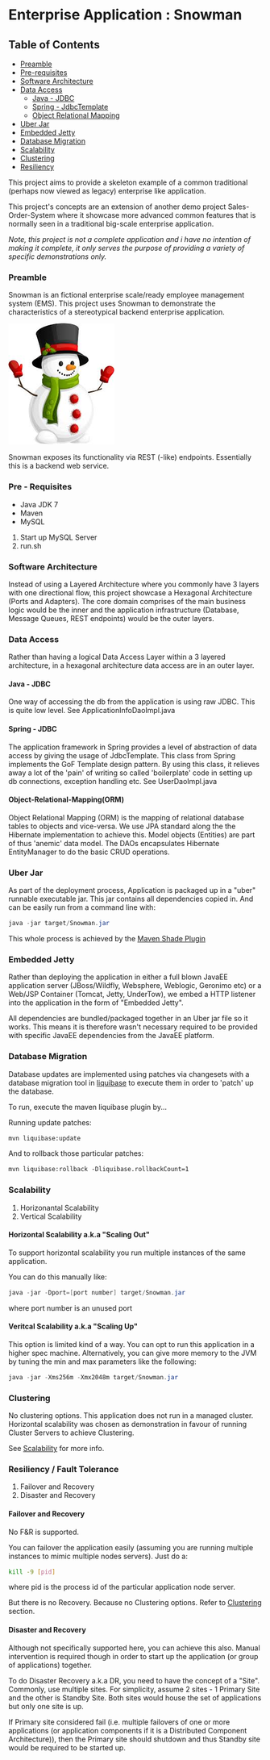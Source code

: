 # Enterprise Application : Snowman

## Table of Contents

- [Preamble](#preamble)
- [Pre-requisites](#prerequisites)
- [Software Architecture](#architecture)
- [Data Access](#data-access)
    - [Java - JDBC](#jdbc)
    - [Spring - JdbcTemplate](#jdbctemplate)
    - [Object Relational Mapping](#orm)
- [Uber Jar](#uber-jar)
- [Embedded Jetty](#embedded-jetty)
- [Database Migration](#database-migration)
- [Scalability](#scalability)
- [Clustering](#clustering)
- [Resiliency](#resiliency)

This project aims to provide a skeleton example of a common traditional (perhaps now viewed as legacy) enterprise
like application. 

This project's concepts are an extension of another demo project Sales-Order-System where it showcase more advanced common features that 
is normally seen in a traditional big-scale enterprise application.

_Note, this project is not a complete application and i have no intention of making it complete, it only serves the purpose of providing a variety of specific
demonstrations only._

### <a name="preamble"></a>Preamble

Snowman is an fictional enterprise scale/ready employee management system (EMS). This project uses Snowman to 
demonstrate the characteristics of a stereotypical backend enterprise application.
  
![Image of a Snowman](etc/snowman.jpeg)  
  
Snowman exposes its functionality via REST (-like) endpoints. Essentially this is a 
backend web service.

### <a name="prerequisites"></a>Pre - Requisites

- Java JDK 7
- Maven
- MySQL
 
 
1. Start up MySQL Server 
2. run.sh

### <a name="architecture"></a>Software Architecture

Instead of using a Layered Architecture where you commonly have 3 layers with one directional flow, this project showcase
a Hexagonal Architecture (Ports and Adapters). The core domain comprises of the main business logic would be the inner and
the application infrastructure (Database, Message Queues, REST endpoints) would be the outer layers. 

### <a name="data-access"></a>Data Access

Rather than having a logical Data Access Layer within a 3 layered architecture, in a hexagonal architecture data access are
in an outer layer. 

#### <a name="jdbc"></a>Java - JDBC

One way of accessing the db from the application is using raw JDBC. This is quite low level. See ApplicationInfoDaoImpl.java

#### <a name="spring-jdbctemplate"></a>Spring - JDBC

The application framework in Spring provides a level of abstraction of data access by giving the usage of JdbcTemplate. This
class from Spring implements the GoF Template design pattern. By using this class, it relieves away a lot of the 'pain' of writing 
so called 'boilerplate' code in setting up db connections, exception handling etc. See UserDaoImpl.java

#### <a name="orm"></a>Object-Relational-Mapping(ORM)

Object Relational Mapping (ORM) is the mapping of relational database tables to objects and vice-versa. 
We use JPA standard along the the Hibernate implementation to achieve this. Model objects (Entities) are part of thus 'anemic'
data model. The DAOs encapsulates Hibernate EntityManager to do the basic CRUD operations.


### <a name="uber-jar"></a>Uber Jar

As part of the deployment process, Application is packaged up in a "uber" runnable executable jar.
This jar contains all dependencies copied in. And can be easily run from a command line with:

```java
java -jar target/Snowman.jar
```

This whole process is achieved by the [Maven Shade Plugin](https://maven.apache.org/plugins/maven-shade-plugin/)

### <a name="embedded-jetty"></a>Embedded Jetty

Rather than deploying the application in either a full blown JavaEE application server (JBoss/Wildfly, Websphere, Weblogic, Geronimo etc)
or a Web/JSP Container (Tomcat, Jetty, UnderTow), we embed a HTTP listener into the application in the form of
"Embedded Jetty". 

All dependencies are bundled/packaged together in an Uber jar file so it works. This means it is therefore
wasn't necessary required to be provided with specific JavaEE dependencies from the JavaEE platform.

### <a name="database-migration"></a>Database Migration

Database updates are implemented using patches via changesets with a database migration tool in [liquibase](http://www.liquibase.org/)
to execute them in order to 'patch' up the database.

To run, execute the maven liquibase plugin by...

Running update patches:

```xml
mvn liquibase:update
```

And to rollback those particular patches:

```xml
mvn liquibase:rollback -Dliquibase.rollbackCount=1
```

### <a name="scalability"></a>Scalability

1. Horizonantal Scalability
2. Vertical Scalability

#### Horizontal Scalability a.k.a "Scaling Out"

To support horizontal scalability you run multiple instances of the same application.

You can do this manually like:

```java
java -jar -Dport=[port number] target/Snowman.jar
```

where port number is an unused port

#### Veritcal Scalability a.k.a "Scaling Up"

This option is limited kind of a way. You can opt to run this application in a higher spec 
machine. Alternatively, you can give more memory to the JVM by tuning the min and max 
parameters like the following:

```java
java -jar -Xms256m -Xmx2048m target/Snowman.jar
```

### <a name="clustering"></a>Clustering

No clustering options. This application does not run in a managed cluster. Horizontal scalability
was chosen as demonstration in favour of running Cluster Servers to achieve Clustering.

See [Scalability](#scalability) for more info.

### <a name="resiliency"></a>Resiliency / Fault Tolerance

1. Failover and Recovery
2. Disaster and Recovery

#### Failover and Recovery

No F&R is supported. 

You can failover the application easily (assuming you are running 
multiple instances to mimic multiple nodes servers). Just do a:

```bash
kill -9 [pid]
```

where pid is the process id of the particular application node server.

But there is no Recovery. Because no Clustering options. Refer to [Clustering](#clustering) section.

#### Disaster and Recovery

Although not specifically supported here, you can achieve this also. Manual intervention is required 
though in order to start up the application (or group of applications) together. 

To do Disaster Recovery a.k.a DR, you need to have the concept of a "Site". Commonly, use 
multiple sites. For simplicity, assume 2 sites - 1 Primary Site and the other is Standby Site.
Both sites would house the set of applications but only one site is up.

If Primary site considered fail (i.e. multiple failovers of one or more applications (or application components
if it is a Distributed Component Architecture)), then the Primary site should shutdown and thus Standby site
would be required to be started up. 

